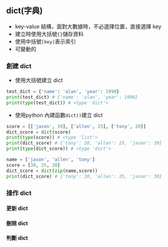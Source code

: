 ## dict(字典)

- key-value 結構，面對大數據時，不必選擇位置，直接選擇 key
- 建立時使用大括號`{}`儲存資料
- 使用中括號`[key]`表示索引
- 可變動的

### 創建 dict

- 使用大括號建立 dict
```python
test_dict = {'name': 'alan', 'year': 1990}
print(test_dict) # {'name': 'alan', 'year': 1990}
print(type(test_dict)) # <type 'dict'>
```

- 使用python 內建函數`dict()`建立 dict
```python
score = [['jason', 39], ['allen', 25], ['tony', 20]]
dict_score = dict(score)
print(type(score)) # <type 'list'>
print(dict_score) # {'tony': 20, 'allen': 25, 'jason': 39}
print(type(dict_score)) # <type 'dict'>

name = ['jason', 'allen', 'tony']
score = [39, 25, 20]
dict_score = dict(zip(name,score))
print(dict_score) # {'tony': 20, 'allen': 25, 'jason': 39}
```


### 操作 dict



#### 更新 dict

#### 刪除 dict

#### 判斷 dict